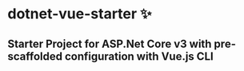 # dotnet-vue-starter ✨

## Starter Project for ASP.Net Core v3 with pre-scaffolded configuration with Vue.js CLI
